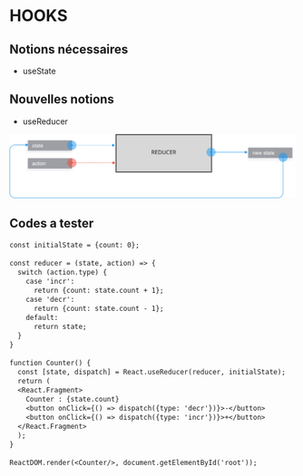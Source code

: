 # HOOKS

## Notions nécessaires
- useState

## Nouvelles notions
- useReducer


![reducer](images/reducer.jpg)

## Codes a tester

```
const initialState = {count: 0};

const reducer = (state, action) => {
  switch (action.type) {
    case 'incr':
      return {count: state.count + 1};
    case 'decr':
      return {count: state.count - 1};
    default:
      return state;
  }
}

function Counter() {
  const [state, dispatch] = React.useReducer(reducer, initialState);
  return (
  <React.Fragment>
    Counter : {state.count}
    <button onClick={() => dispatch({type: 'decr'})}>-</button>
    <button onClick={() => dispatch({type: 'incr'})}>+</button>
  </React.Fragment>
  );
}

ReactDOM.render(<Counter/>, document.getElementById('root'));


```

